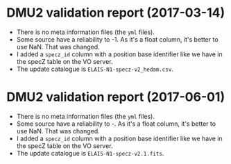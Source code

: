 # DMU2 validation report (2017-03-14)

- There is no meta information files (the `yml` files).
- Some source have a reliability to -1.  As it's a float column, it's better to
  use NaN.  That was changed.
- I added a `specz_id` column with a position base identifier like we have in
  the specZ table on the VO server.
- The update catalogue is `ELAIS-N1-specz-v2_hedam.csv`.

# DMU2 validation report (2017-06-01)

- There is no meta information files (the `yml` files).
- Some source have a reliability to -.  As it's a float column, it's better to
  use NaN.  That was changed.
- I added a `specz_id` column with a position base identifier like we have in
  the specZ table on the VO server.
- The update catalogue is `ELAIS-N1-specz-v2.1.fits`.
